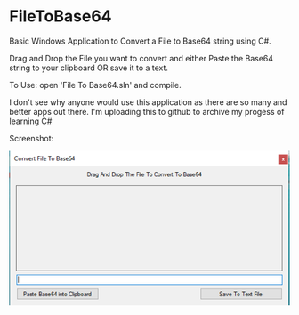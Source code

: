 # FileToBase64
Basic Windows Application to Convert a File to Base64 string using C#.

Drag and Drop the File you want to convert and either Paste the Base64 string to your clipboard OR save it to a text.

To Use: open 'File To Base64.sln' and compile.


I don't see why anyone would use this application as there are so many and better apps out there. 
I'm uploading this to github to archive my progess of learning C#

Screenshot:


![Alt text](/justascreenshot.png?raw=true "Screenshot")

